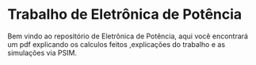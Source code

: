 # Trabalho de Eletrônica de Potência

Bem vindo ao repositório de Eletrônica de Potência, aqui você encontrará um pdf explicando os calculos feitos ,explicações do trabalho e as simulações via PSIM.
